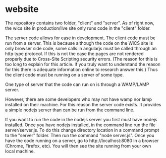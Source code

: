 website
=======
The repository contains two folder, "client" and "server". As of right now, the wics site
in production/live site only runs code in the "client" folder. 

The server code allows for ease in development. The client code must be run from a server. This is because
although the code on the WiCS site is only browser side code, some calls in angularjs must
be called through an http type protocol. If this is not the case the pages are not rendered properly due to Cross-Site Scripting security errors. (The reason for this is too long to explain for this article. If you truly want to understand the reason for this there is adequate information online to research answer this.) Thus the client code must be running on a server of some type. 

One type of server that the code can run on is through a WAMP/LAMP server. 

However, there are some developers who may not have wamp nor lamp installed on their machine. For this reason the server code exists. It provides a simple nodejs server than can be run from the command line. 

If you want to run the code in the nodejs server you first must have nodejs installed. 
Once you have nodejs installed, in the command line run the file server/server.js. To do this change directory location in a command prompt to the "server" folder. Then run the command "node server.js". Once you have the code running on a server, go to http://localhost:8080 in a browser (Chrome, Firefox, etc). You will then see the site running from your own local machine. 
